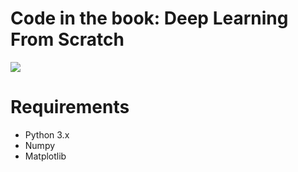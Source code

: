 # Code in the book: Deep Learning From Scratch

![](https://sai628-github-image.oss-cn-shenzhen.aliyuncs.com/2018-07-31-deep-learning-from-scratch-preview-00.jpg?x-oss-process=image/resize,w_600)

# Requirements

* Python 3.x
* Numpy
* Matplotlib
